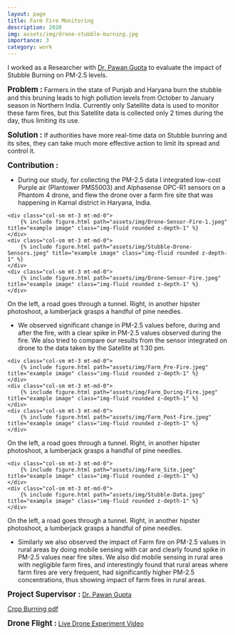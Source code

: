 ```yaml
---
layout: page
title: Farm Fire Monitoring
description: 2020
img: assets/img/drone-stubble-burning.jpg
importance: 3
category: work
---
```


I worked as a Researcher with <a href="https://www.ise.fraunhofer.de/en/business-areas/photovoltaics/iii-v-and-concentrator-photovoltaics.html" target="_blank">Dr. Pawan Gupta</a> to evaluate the impact of Stubble Burning on PM-2.5 levels. 

<span style="font-size: 17px;"><b>Problem :</b></span>
Farmers in the state of Punjab and Haryana burn the stubble and this bruning leads to high pollution levels from October to January season in Northern India. Currently only Satellite data is used to monitor these farm fires, but this Satellite data is collected only 2 times during the day, thus limiting its use.

<span style="font-size: 17px;"><b>Solution :</b></span>
If authorities have more real-time data on Stubble bunring and its sites, they can take much more effective action to limit its spread and control it.

<span style="font-size: 17px;"><b>Contribution :</b></span>

- During our study, for collecting the PM-2.5 data I integrated low-cost Purple air (Plantower PMS5003) and Alphasense OPC-R1 sensors on a Phantom 4 drone, and flew the drone over a farm fire site that was happening in Karnal district in Haryana, India. 

<div class="row"> 

    <div class="col-sm mt-3 mt-md-0">
        {% include figure.html path="assets/img/Drone-Sensor-Fire-1.jpeg" title="example image" class="img-fluid rounded z-depth-1" %}
    </div>
    <div class="col-sm mt-3 mt-md-0">
        {% include figure.html path="assets/img/Stubble-Drone-Sensors.jpeg" title="example image" class="img-fluid rounded z-depth-1" %}
    </div>
    <div class="col-sm mt-3 mt-md-0">
        {% include figure.html path="assets/img/Drone-Sensor-Fire.jpeg" title="example image" class="img-fluid rounded z-depth-1" %}
    </div>
</div>
<div class="caption">
    On the left, a road goes through a tunnel. Right, in another hipster photoshoot, a lumberjack grasps a handful of pine needles.
</div>

- We observed significant change in PM-2.5 values before, during and after the fire, with a clear spike in PM-2.5 values observed during the fire. We also tried to compare our results from the sensor integrated on drone to the data taken by the Satellite at 1:30 pm. 

<div class="row"> 

    <div class="col-sm mt-3 mt-md-0">
        {% include figure.html path="assets/img/Farm_Pre-Fire.jpeg" title="example image" class="img-fluid rounded z-depth-1" %}
    </div>
    <div class="col-sm mt-3 mt-md-0">
        {% include figure.html path="assets/img/Farm_During-Fire.jpeg" title="example image" class="img-fluid rounded z-depth-1" %}
    </div>
    <div class="col-sm mt-3 mt-md-0">
        {% include figure.html path="assets/img/Farm_Post-Fire.jpeg" title="example image" class="img-fluid rounded z-depth-1" %}
    </div>
</div>
<div class="caption">
    On the left, a road goes through a tunnel. Right, in another hipster photoshoot, a lumberjack grasps a handful of pine needles.
</div>

<div class="row"> 

    <div class="col-sm mt-3 mt-md-0">
        {% include figure.html path="assets/img/Farm_Site.jpeg" title="example image" class="img-fluid rounded z-depth-1" %}
    </div>
    <div class="col-sm mt-3 mt-md-0">
        {% include figure.html path="assets/img/Stubble-Data.jpeg" title="example image" class="img-fluid rounded z-depth-1" %}
    </div>

</div>
<div class="caption">
    On the left, a road goes through a tunnel. Right, in another hipster photoshoot, a lumberjack grasps a handful of pine needles.
</div>

- Similarly we also observed the impact of Farm fire on PM-2.5 values in rural areas by doing mobile sensing with car and clearly found spike in PM-2.5 values near fire sites. We also did mobile sensing in rural area with negligible farm fires, and interestingly found that rural areas where farm fires are very frequent, had significantly higher PM-2.5 concentrations, thus showing impact of farm fires in rural areas.


<span style="font-size: 17px;"><b>Project Supervisor :</b></span>
<a href="https://www.ise.fraunhofer.de/en/about-us/staff-profiles/dimroth-frank.html" target="_blank"> Dr. Pawan Gupta</a> 
 <br>

<a href="assets/pdf/example_pdf.pdf" target="_blank">Crop Burning pdf</a>

<span style="font-size: 17px;"><b>Drone Flight :</b></span>
<a href="https://drive.google.com/drive/u/4/folders/1yQTbllgLPr3c9V7HNQWFJo04lzmBBcMy" target="_blank"> Live Drone Experiment Video</a> 
 <br>



